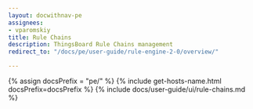 ```yaml
---
layout: docwithnav-pe
assignees:
- vparomskiy
title: Rule Chains
description: ThingsBoard Rule Chains management
redirect_to: "/docs/pe/user-guide/rule-engine-2-0/overview/"

---
```


{% assign docsPrefix = "pe/" %}
{% include get-hosts-name.html docsPrefix=docsPrefix %}
{% include docs/user-guide/ui/rule-chains.md %}